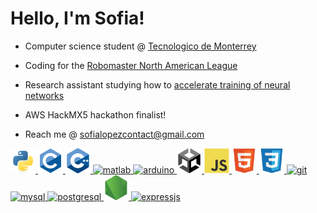 

<!--
**sofia-lpz/sofia-lpz** is a ✨ _special_ ✨ repository because its `README.md` (this file) appears on your GitHub profile.

Here are some ideas to get you started:

- 🔭 I’m currently working on ...
- 🌱 I’m currently learning ...
- 👯 I’m looking to collaborate on ...
- 🤔 I’m looking for help with ...
- 💬 Ask me about ...
- 📫 How to reach me: ...
- 😄 Pronouns: ...
- ⚡ Fun fact: ...
-->

<!--
<!DOCTYPE html> 
<html> 
<head> 
    <style>
    .vertical {
        border-left: 5px solid white;
        height: 200px;
    }
    
    aside {
        background-color: orange;
        width: 40%;
        display: inline-block;
        float: right;
    }
    </style>
</head> 
    -->

# Hello, I'm Sofia!    
- Computer science student @ [Tecnologico de Monterrey](https://tec.mx/en)
  
- Coding for the [Robomaster North American League](https://www.robomasterna.com/about)
- Research assistant studying how to [accelerate training of neural networks](https://arxiv.org/pdf/1910.00762.pdf)
- AWS HackMX5 hackathon finalist!
- Reach me @ sofialopezcontact@gmail.com

  
<p align="left"> 
    <a href="https://www.python.org" target="_blank" rel="noreferrer"> 
        <img src="https://raw.githubusercontent.com/devicons/devicon/master/icons/python/python-original.svg" alt="python" width="40" height="40"/> 
    </a> 
    <a href="https://www.cprogramming.com/" target="_blank" rel="noreferrer"> 
        <img src="https://raw.githubusercontent.com/devicons/devicon/master/icons/c/c-original.svg" alt="c" width="40" height="40"/> 
    </a> 
    <a href="https://www.w3schools.com/cpp/" target="_blank" rel="noreferrer"> 
        <img src="https://raw.githubusercontent.com/devicons/devicon/master/icons/cplusplus/cplusplus-original.svg" alt="cplusplus" width="40" height="40"/> 
    </a> 
    <a href="https://www.mathworks.com/" target="_blank" rel="noreferrer"> 
        <img src="https://upload.wikimedia.org/wikipedia/commons/2/21/Matlab_Logo.png" alt="matlab" width="40" height="40"/> 
    </a> 
    <a href="https://www.arduino.cc/" target="_blank" rel="noreferrer"> 
        <img src="https://cdn.worldvectorlogo.com/logos/arduino-1.svg" alt="arduino" width="40" height="40"/> 
    </a> 
    <a href="https://unity.com/" target="_blank" rel="noreferrer"> 
        <img src="https://raw.githubusercontent.com/devicons/devicon/master/icons/unity/unity-original.svg" alt="unity" width="40" height="40"/> 
    </a> 
    <a href="https://www.javascript.com/" target="_blank" rel="noreferrer"> 
        <img src="https://raw.githubusercontent.com/devicons/devicon/master/icons/javascript/javascript-original.svg" alt="javascript" width="40" height="40"/> 
    </a> 
    <a href="https://developer.mozilla.org/en-US/docs/Web/HTML" target="_blank" rel="noreferrer"> 
        <img src="https://raw.githubusercontent.com/devicons/devicon/master/icons/html5/html5-original.svg" alt="html" width="40" height="40"/> 
    </a> 
    <a href="https://developer.mozilla.org/en-US/docs/Web/CSS" target="_blank" rel="noreferrer"> 
        <img src="https://raw.githubusercontent.com/devicons/devicon/master/icons/css3/css3-original.svg" alt="css" width="40" height="40"/> 
    </a> 
    <a href="https://git-scm.com/" target="_blank" rel="noreferrer"> 
        <img src="https://www.vectorlogo.zone/logos/git-scm/git-scm-icon.svg" alt="git" width="40" height="40"/> 
    </a> 
    <a href="https://www.mysql.com" target="_blank" rel="noreferrer"> 
        <img src="https://www.vectorlogo.zone/logos/mysql/mysql-icon.svg" alt="mysql" width="40" height="40"/> 
    </a> 
    <a href="https://www.postgresql.org/" target="_blank" rel="noreferrer"> 
        <img src="https://www.vectorlogo.zone/logos/postgresql/postgresql-icon.svg" alt="postgresql" width="40" height="40"/> 
    </a>
    <a href="https://nodejs.org/" target="_blank" rel="noreferrer"> 
        <img src="https://raw.githubusercontent.com/devicons/devicon/master/icons/nodejs/nodejs-original.svg" alt="nodejs" width="40" height="40"/> 
    </a>
    <a href="https://expressjs.com/" target="_blank" rel="noreferrer"> 
        <img src="https://www.vectorlogo.zone/logos/expressjs/expressjs-icon.svg" alt="expressjs" width="40" height="40"/> 
    </a>
</p>


</html> 

